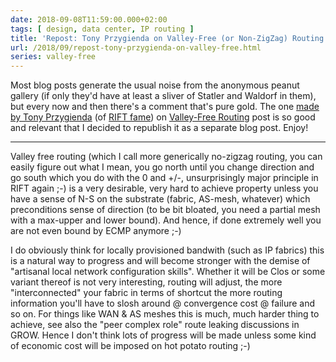 ```yaml
---
date: 2018-09-08T11:59:00.000+02:00
tags: [ design, data center, IP routing ]
title: 'Repost: Tony Przygienda on Valley-Free (or Non-ZigZag) Routing'
url: /2018/09/repost-tony-przygienda-on-valley-free.html
series: valley-free
---
```

Most blog posts generate the usual noise from the anonymous peanut gallery (if only they'd have at least a sliver of Statler and Waldorf in them), but every now and then there's a comment that's pure gold. The one [made by Tony Przygienda](https://blog.ipspace.net/2018/09/valley-free-routing.html?showComment=1536260167668#c9162579753181718524) (of [RIFT fame](https://blog.ipspace.net/2018/03/data-center-routing-with-rift-on.html)) on [Valley-Free Routing](https://blog.ipspace.net/2018/09/valley-free-routing.html) post is so good and relevant that I decided to republish it as a separate blog post. Enjoy!
<!--more-->

---
Valley free routing (which I call more generically no-zigzag routing, you can easily figure out what I mean, you go north until you change direction and go south which you do with the 0 and +/-, unsurprisingly major principle in RIFT again ;-) is a very desirable, very hard to achieve property unless you have a sense of N-S on the substrate (fabric, AS-mesh, whatever) which preconditions sense of direction (to be bit bloated, you need a partial mesh with a max-upper and lower bound). And hence, if done extremely well you are not even bound by ECMP anymore ;-)

I do obviously think for locally provisioned bandwith (such as IP fabrics) this is a natural way to progress and will become stronger with the demise of "artisanal local network configuration skills". Whether it will be Clos or some variant thereof is not very interesting, routing will adjust, the more "interconnected" your fabric in terms of shortcut the more routing information you'll have to slosh around @ convergence cost @ failure and so on. For things like WAN & AS meshes this is much, much harder thing to achieve, see also the "peer complex role" route leaking discussions in GROW. Hence I don't think lots of progress will be made unless some kind of economic cost will be imposed on hot potato routing ;-)

